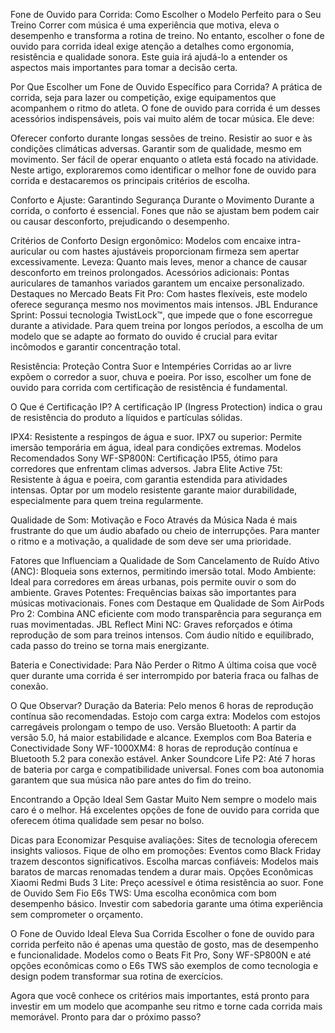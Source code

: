 Fone de Ouvido para Corrida: Como Escolher o Modelo Perfeito para o Seu Treino
Correr com música é uma experiência que motiva, eleva o desempenho e transforma a rotina de treino. No entanto, escolher o fone de ouvido para corrida ideal exige atenção a detalhes como ergonomia, resistência e qualidade sonora. Este guia irá ajudá-lo a entender os aspectos mais importantes para tomar a decisão certa.

Por Que Escolher um Fone de Ouvido Específico para Corrida?
A prática de corrida, seja para lazer ou competição, exige equipamentos que acompanhem o ritmo do atleta. O fone de ouvido para corrida é um desses acessórios indispensáveis, pois vai muito além de tocar música. Ele deve:

Oferecer conforto durante longas sessões de treino.
Resistir ao suor e às condições climáticas adversas.
Garantir som de qualidade, mesmo em movimento.
Ser fácil de operar enquanto o atleta está focado na atividade.
Neste artigo, exploraremos como identificar o melhor fone de ouvido para corrida e destacaremos os principais critérios de escolha.

Conforto e Ajuste: Garantindo Segurança Durante o Movimento
Durante a corrida, o conforto é essencial. Fones que não se ajustam bem podem cair ou causar desconforto, prejudicando o desempenho.

Critérios de Conforto
Design ergonômico: Modelos com encaixe intra-auricular ou com hastes ajustáveis proporcionam firmeza sem apertar excessivamente.
Leveza: Quanto mais leves, menor a chance de causar desconforto em treinos prolongados.
Acessórios adicionais: Pontas auriculares de tamanhos variados garantem um encaixe personalizado.
Destaques no Mercado
Beats Fit Pro: Com hastes flexíveis, este modelo oferece segurança mesmo nos movimentos mais intensos.
JBL Endurance Sprint: Possui tecnologia TwistLock™, que impede que o fone escorregue durante a atividade.
Para quem treina por longos períodos, a escolha de um modelo que se adapte ao formato do ouvido é crucial para evitar incômodos e garantir concentração total.

Resistência: Proteção Contra Suor e Intempéries
Corridas ao ar livre expõem o corredor a suor, chuva e poeira. Por isso, escolher um fone de ouvido para corrida com certificação de resistência é fundamental.

O Que é Certificação IP?
A certificação IP (Ingress Protection) indica o grau de resistência do produto a líquidos e partículas sólidas.

IPX4: Resistente a respingos de água e suor.
IPX7 ou superior: Permite imersão temporária em água, ideal para condições extremas.
Modelos Recomendados
Sony WF-SP800N: Certificação IP55, ótimo para corredores que enfrentam climas adversos.
Jabra Elite Active 75t: Resistente à água e poeira, com garantia estendida para atividades intensas.
Optar por um modelo resistente garante maior durabilidade, especialmente para quem treina regularmente.

Qualidade de Som: Motivação e Foco Através da Música
Nada é mais frustrante do que um áudio abafado ou cheio de interrupções. Para manter o ritmo e a motivação, a qualidade de som deve ser uma prioridade.

Fatores que Influenciam a Qualidade de Som
Cancelamento de Ruído Ativo (ANC): Bloqueia sons externos, permitindo imersão total.
Modo Ambiente: Ideal para corredores em áreas urbanas, pois permite ouvir o som do ambiente.
Graves Potentes: Frequências baixas são importantes para músicas motivacionais.
Fones com Destaque em Qualidade de Som
AirPods Pro 2: Combina ANC eficiente com modo transparência para segurança em ruas movimentadas.
JBL Reflect Mini NC: Graves reforçados e ótima reprodução de som para treinos intensos.
Com áudio nítido e equilibrado, cada passo do treino se torna mais energizante.

Bateria e Conectividade: Para Não Perder o Ritmo
A última coisa que você quer durante uma corrida é ser interrompido por bateria fraca ou falhas de conexão.

O Que Observar?
Duração da Bateria: Pelo menos 6 horas de reprodução contínua são recomendadas.
Estojo com carga extra: Modelos com estojos carregáveis prolongam o tempo de uso.
Versão Bluetooth: A partir da versão 5.0, há maior estabilidade e alcance.
Exemplos com Boa Bateria e Conectividade
Sony WF-1000XM4: 8 horas de reprodução contínua e Bluetooth 5.2 para conexão estável.
Anker Soundcore Life P2: Até 7 horas de bateria por carga e compatibilidade universal.
Fones com boa autonomia garantem que sua música não pare antes do fim do treino.

Encontrando a Opção Ideal Sem Gastar Muito
Nem sempre o modelo mais caro é o melhor. Há excelentes opções de fone de ouvido para corrida que oferecem ótima qualidade sem pesar no bolso.

Dicas para Economizar
Pesquise avaliações: Sites de tecnologia oferecem insights valiosos.
Fique de olho em promoções: Eventos como Black Friday trazem descontos significativos.
Escolha marcas confiáveis: Modelos mais baratos de marcas renomadas tendem a durar mais.
Opções Econômicas
Xiaomi Redmi Buds 3 Lite: Preço acessível e ótima resistência ao suor.
Fone de Ouvido Sem Fio E6s TWS: Uma escolha econômica com bom desempenho básico.
Investir com sabedoria garante uma ótima experiência sem comprometer o orçamento.

O Fone de Ouvido Ideal Eleva Sua Corrida
Escolher o fone de ouvido para corrida perfeito não é apenas uma questão de gosto, mas de desempenho e funcionalidade. Modelos como o Beats Fit Pro, Sony WF-SP800N e até opções econômicas como o E6s TWS são exemplos de como tecnologia e design podem transformar sua rotina de exercícios.

Agora que você conhece os critérios mais importantes, está pronto para investir em um modelo que acompanhe seu ritmo e torne cada corrida mais memorável. Pronto para dar o próximo passo?
